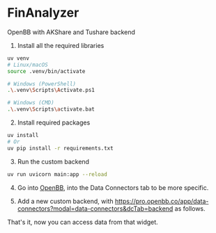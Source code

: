 # FinAnalyzer

OpenBB with AKShare and Tushare backend

1. Install all the required libraries

```bash
uv venv
# Linux/macOS
source .venv/bin/activate

# Windows (PowerShell)
.\.venv\Scripts\Activate.ps1

# Windows (CMD)
.\.venv\Scripts\activate.bat
```

2. Install required packages

```bash
uv install
# Or
uv pip install -r requirements.txt
```



3. Run the custom backend

```bash
uv run uvicorn main:app --reload
```

4. Go into [OpenBB](httpc://pro.openbb.co), into the Data Connectors tab to  be more specific.

5. Add a new custom backend, with https://pro.openbb.co/app/data-connectors?modal=data-connectors&dcTab=backend as follows.



That's it, now you can access data from that widget.
